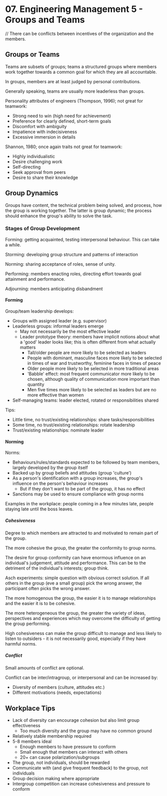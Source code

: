# 07. Engineering Management 5 - Groups and Teams

// There can be conflicts between incentives of the organization and the members.

## Groups or Teams

Teams are subsets of groups; teams a structured groups where members work together towards a common goal for which they are all accountable.

In groups, members are at least judged by personal contributions.

Generally speaking, teams are usually more leaderless than groups.

 

Personality attributes of engineers (Thompson, 1996); not great for teamwork:

- Strong need to win (high need for achievement)
- Preference for clearly defined, short-term goals
- Discomfort with ambiguity
- Impatience with indecisiveness
- Excessive immersion in details

Shannon, 1980; once again traits not great for teamwork:

- Highly individualistic
- Desire challenging work
- Self-directing
- Seek approval from peers
- Desire to share their knowledge

## Group Dynamics

Groups have content, the technical problem being solved, and process, how the group is working together. The latter is group dynamic; the process should enhance the group's ability to solve the task.

### Stages of Group Development

Forming: getting acquainted, testing interpersonal behaviour. This can take a while.

Storming: developing group structure and patterns of interaction

Norming: sharing acceptance of roles, sense of unity.

Performing: members enacting roles, directing effort towards goal attainment and performance.

Adjourning: members anticipating disbandment

#### Forming

Group/team leadership develops:

- Groups with assigned leader (e.g. supervisor)
- Leaderless groups: informal leaders emerge
  - May not necessarily be the most effective leader
  - Leader prototype theory: members have implicit notions about what a 'good' leader looks like; this is often different from what actually matters
    - Tall/older people are more likely to be selected as leaders
    - People with dominant, masculine faces more likely to be selected in times of war and trustworthy, feminine faces in times of peace
    - Older people more likely to be selected in more traditional areas
    - 'Babble' effect: most frequent communicator more likely to be chosen, although quality of communication more important than quantity
    - Men five times more likely to be selected as leaders but are no more effective than women
- Self-managing teams: leader elected, rotated or responsibilities shared

Tips:

- Little time, no trust/existing relationships: share tasks/responsibilities
- Some time, no trust/existing relationships: rotate leadership
- Trust/existing relationships: nominate leader

#### Norming

Norms:

- Behaviours/rules/standards expected to be followed by team members, largely developed by the group itself
- Backed up by group beliefs and attitudes (group 'culture')
- As a person's identification with a group increases, the group's influence on the person's behaviour increases
  - But if they don't want to be part of the group, it has no effect
- Sanctions may be used to ensure compliance with group norms

Examples in the workplace: people coming in a few minutes late, people staying late until the boss leaves.

##### Cohesiveness

Degree to which members are attracted to and motivated to remain part of the group.

The more cohesive the group, the greater the conformity to group norms.

The desire for group conformity can have enormous influence on an individual's judgement, attitude and performance. This can be to the detriment of the individual's interests; group think.

Asch experiments: simple question with obvious correct solution. If all others in the group (eve a small group) pick the wrong answer, the participant often picks the wrong answer.

The more homogenous the group, the easier it is to manage relationships and the easier it is to be cohesive.

The more heterogeneous the group, the greater the variety of ideas, perspectives and experiences which may overcome the difficulty of getting the group performing.

High cohesiveness can make the group difficult to manage and less likely to listen to outsiders - it is not necessarily good, especially if they have harmful norms.

##### Conflict

Small amounts of conflict are optional.

Conflict can be inter/intragroup, or interpersonal and can be increased by:

- Diversity of members (culture, attitudes etc.)
- Different motivations (needs, expectations)

## Workplace Tips

- Lack of diversity can encourage cohesion but also limit group effectiveness
  - Too much diversity and the group may have no common ground
- Relatively stable membership required
- 5-8 members ideal
  - Enough members to have pressure to conform
  - Small enough that members can interact with others
  - 20+ can cause polarization/subgroups
- The group, not individuals, should be rewarded
- Communicate with (and give frequent feedback) to the group, not individuals
- Group decision making where appropriate
- Intergroup competition can increase cohesiveness and pressure to conform
